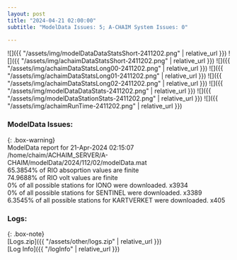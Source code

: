 ```yaml
---
layout: post
title: "2024-04-21 02:00:00"
subtitle: "ModelData Issues: 5; A-CHAIM System Issues: 0"

---
```


![]({{ "/assets/img/modelDataDataStatsShort-2411202.png" | relative_url }})
![]({{ "/assets/img/achaimDataStatsShort-2411202.png" | relative_url }})
![]({{ "/assets/img/achaimDataStatsLong00-2411202.png" | relative_url }})
![]({{ "/assets/img/achaimDataStatsLong01-2411202.png" | relative_url }})
![]({{ "/assets/img/achaimDataStatsLong02-2411202.png" | relative_url }})
![]({{ "/assets/img/modelDataDataStats-2411202.png" | relative_url }})
![]({{ "/assets/img/modelDataStationStats-2411202.png" | relative_url }})
![]({{ "/assets/img/achaimRunTime-2411202.png" | relative_url }})


### ModelData Issues:  
  
{: .box-warning}  
 ModelData report for 21-Apr-2024 02:15:07   
 /home/chaim/ACHAIM_SERVER/A-CHAIM/modelData/2024/112/02/modelData.mat   
 65.3854% of RIO absoprtion values are finite   
 74.9688% of RIO volt values are finite   
 0% of all possible stations for IONO were downloaded. x3934   
 0% of all possible stations for SENTINEL were downloaded. x3389   
 6.3545% of all possible stations for KARTVERKET were downloaded. x405   
  


### Logs:  
  
{: .box-note}  
[Logs.zip]({{ "/assets/other/logs.zip" | relative_url }})  
[Log Info]({{ "/logInfo" | relative_url }})  
